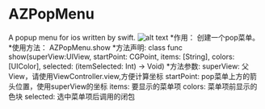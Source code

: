# AZPopMenu
A popup menu for ios written by swift.
![alt text](https://github.com/oozyjoo/AZPopMenu/blob/master/demo.png "demo pic")
    *作用：
        创建一个pop菜单。
    *使用方法： 
        AZPopMenu.show
    *方法声明:
        class func show(superView:UIView, startPoint: CGPoint, items: [String], colors: [UIColor], selected: (itemSelected: Int) -> Void)
    *方法参数:
        superView:  父View，请使用ViewController.view,方便计算坐标
        startPoint: pop菜单上方的箭头位置，使用superView的坐标
        items:      要显示的菜单项
        colors:     菜单项前显示的色块
        selected:   选中菜单项后调用的闭包
